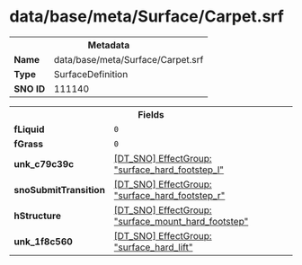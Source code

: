 <h1>data/base/meta/Surface/Carpet.srf</h1><table><tr><th colspan="100%">Metadata</th></tr><tr><td><b>Name</b></td><td>data/base/meta/Surface/Carpet.srf</td></tr><tr><td><b>Type</b></td><td>SurfaceDefinition</td></tr><tr><td><b>SNO ID</b></td><td>111140</td></tr></table>

<table><tr><th colspan="100%">Fields</th></tr><tr><td><b>fLiquid</b></td><td><code>0</code></td></tr><tr><td><b>fGrass</b></td><td><code>0</code></td></tr><tr><td><b>unk_c79c39c</b></td><td><a href="..\EffectGroup\surface_hard_footstep_l.efg">[DT_SNO] EffectGroup: "surface_hard_footstep_l"</a></td></tr><tr><td><b>snoSubmitTransition</b></td><td><a href="..\EffectGroup\surface_hard_footstep_r.efg">[DT_SNO] EffectGroup: "surface_hard_footstep_r"</a></td></tr><tr><td><b>hStructure</b></td><td><a href="..\EffectGroup\surface_mount_hard_footstep.efg">[DT_SNO] EffectGroup: "surface_mount_hard_footstep"</a></td></tr><tr><td><b>unk_1f8c560</b></td><td><a href="..\EffectGroup\surface_hard_lift.efg">[DT_SNO] EffectGroup: "surface_hard_lift"</a></td></tr></table>

